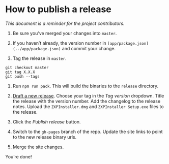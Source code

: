 # How to publish a release

*This document is a reminder for the project contributors.*

1. Be sure you’ve merged your changes into `master`.

1. If you haven’t already, the version number in `[app/package.json](../app/package.json)` and commit your change.

1. Tag the release in `master`.

  ```
  git checkout master
  git tag X.X.X
  git push --tags
  ```

1. Run `npm run pack`. This will build the binaries to the `release` directory.

1. [Draft a new release](https://github.com/CreativeDo/ZXPInstaller/releases/new). Choose your tag in the *Tag version* dropdown. Title the release with the version number. Add the changelog to the release notes. Upload the `ZXPInstaller.dmg` and `ZXPInstaller Setup.exe` files to the release.

1. Click the *Publish release* button.

1. Switch to the `gh-pages` branch of the repo. Update the site links to point to the new release binary urls.

1. Merge the site changes.

You’re done!

